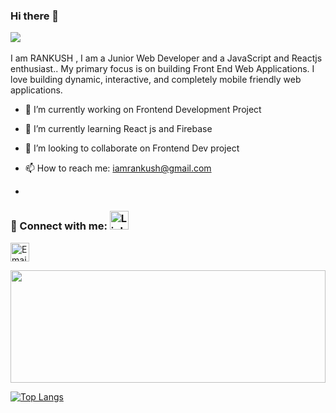### Hi there 👋 

![](https://komarev.com/ghpvc/?username=iRankush&color=blueviolet)
<br/><br/>I am RANKUSH , I am a Junior Web Developer and a JavaScript and Reactjs enthusiast.. My primary focus is on building Front End Web Applications. I love building dynamic,  interactive, and completely mobile friendly web applications.<br> 


- 🔭 I’m currently working on Frontend Development Project
- 🌱 I’m currently learning React js and Firebase
- 👯 I’m looking to collaborate on Frontend Dev project

- 📫 How to reach me: iamrankush@gmail.com
- <div display="flex">
### 🤝 Connect with me: <a href="https://www.linkedin.com/in/rankush-280430200/" target="_blank" rel="noopener noreferrer"> <img src="https://cdn.jsdelivr.net/npm/simple-icons@v3/icons/linkedin.svg" alt="Linkedin" height="30" style=""></a>
 <a href="mailto:iamrankush@gmail.com"> <img src="https://cdn.jsdelivr.net/npm/simple-icons@v3/icons/gmail.svg" alt="Email me" height="30" style=""></a></div>




<img height="180em" width="100%" src="https://github-readme-stats.vercel.app/api?username=iRankush&show_icons=true&hide_border=true&&count_private=true&include_all_commits=true" />

[![Top Langs](https://github-readme-stats.vercel.app/api/top-langs/?username=iRankush&langs_count=6)](https://github.com/iRankush/github-readme-stats)
 


